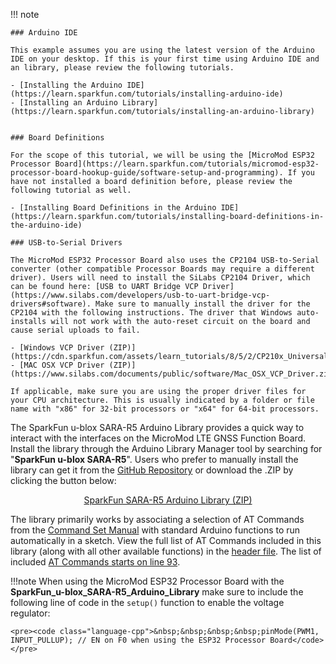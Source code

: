 
!!! note

    ### Arduino IDE

    This example assumes you are using the latest version of the Arduino IDE on your desktop. If this is your first time using Arduino IDE and an library, please review the following tutorials.

    - [Installing the Arduino IDE](https://learn.sparkfun.com/tutorials/installing-arduino-ide)
    - [Installing an Arduino Library](https://learn.sparkfun.com/tutorials/installing-an-arduino-library)


    ### Board Definitions

    For the scope of this tutorial, we will be using the [MicroMod ESP32 Processor Board](https://learn.sparkfun.com/tutorials/micromod-esp32-processor-board-hookup-guide/software-setup-and-programming). If you have not installed a board definition before, please review the following tutorial as well.

    - [Installing Board Definitions in the Arduino IDE](https://learn.sparkfun.com/tutorials/installing-board-definitions-in-the-arduino-ide)

    ### USB-to-Serial Drivers

    The MicroMod ESP32 Processor Board also uses the CP2104 USB-to-Serial converter (other compatible Processor Boards may require a different driver). Users will need to install the SiLabs CP2104 Driver, which can be found here: [USB to UART Bridge VCP Driver](https://www.silabs.com/developers/usb-to-uart-bridge-vcp-drivers#software). Make sure to manually install the driver for the CP2104 with the following instructions. The driver that Windows auto-installs will not work with the auto-reset circuit on the board and cause serial uploads to fail.

    - [Windows VCP Driver (ZIP)](https://cdn.sparkfun.com/assets/learn_tutorials/8/5/2/CP210x_Universal_Windows_Driver.zip)
    - [MAC OSX VCP Driver (ZIP)](https://www.silabs.com/documents/public/software/Mac_OSX_VCP_Driver.zip)

    If applicable, make sure you are using the proper driver files for your CPU architecture. This is usually indicated by a folder or file name with "x86" for 32-bit processors or "x64" for 64-bit processors.

The SparkFun u-blox SARA-R5 Arduino Library provides a quick way to interact with the interfaces on the MicroMod LTE GNSS Function Board. Install the library through the Arduino Library Manager tool by searching for "**SparkFun u-blox SARA-R5**". Users who prefer to manually install the library can get it from the [GitHub Repository](https://github.com/sparkfun/SparkFun_u-blox_SARA-R5_Arduino_Library) or download the .ZIP by clicking the button below:

<div style="text-align: center"><a href="https://github.com/sparkfun/SparkFun_u-blox_SARA-R5_Arduino_Library/archive/refs/heads/master.zip" class="md-button">SparkFun SARA-R5 Arduino Library (ZIP)</a></div>



The library primarily works by associating a selection of AT Commands from the [Command Set Manual](https://cdn.sparkfun.com/assets/b/6/2/4/5/SARA-R5_ATCommands__UBX-19047455_.pdf) with standard Arduino functions to run automatically in a sketch. View the full list of AT Commands included in this library (along with all other available functions) in the [header file](https://github.com/sparkfun/SparkFun_u-blox_SARA-R5_Arduino_Library/blob/master/src/SparkFun_u-blox_SARA-R5_Arduino_Library.h). The list of included [AT Commands starts on line 93](https://github.com/sparkfun/SparkFun_u-blox_SARA-R5_Arduino_Library/blob/main/src/SparkFun_u-blox_SARA-R5_Arduino_Library.h#L93).

!!!note
    When using the MicroMod ESP32 Processor Board with the  **SparkFun_u-blox_SARA-R5_Arduino_Library** make sure to include the following line of code in the `setup()` function to enable the voltage regulator:

    <pre><code class="language-cpp">&nbsp;&nbsp;&nbsp;&nbsp;pinMode(PWM1, INPUT_PULLUP); // EN on F0 when using the ESP32 Processor Board</code></pre>
